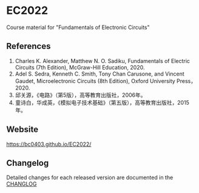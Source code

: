# EC2022
Course material for "Fundamentals of Electronic Circuits"

## References
1. Charles K. Alexander, Matthew N. O. Sadiku, Fundamentals of Electric Circuits (7th Edition), McGraw-Hill Education, 2020.
2. Adel S. Sedra, Kenneth C. Smith, Tony Chan Carusone, and Vincent Gaudet, Microelectronic Circuits (8th Edition), Oxford University Press，2020.
3. 邱关源，《电路》（第5版），高等教育出版社，2006年。
4. 童诗白，华成英，《模拟电子技术基础》（第五版），高等教育出版社，2015年。


## Website
<https://bc0403.github.io/EC2022/>

## Changelog
Detailed changes for each released version are documented in the [CHANGLOG](https://github.com/bc0403/EC2022/blob/main/CHANGELOG.md)
